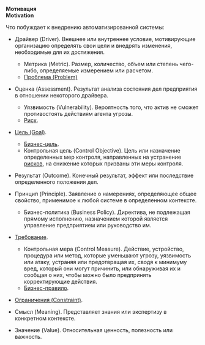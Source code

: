 **Мотивация** <br>
**Motivation**

Что побуждает к внедрению автоматизированной системы:

-  Драйвер (Driver). Внешнее или внутреннее условие, мотивирующие организацию определять свои цели и внедрять изменения, необходимые для их достижения.
    - Метрика (Metric). Размер, количество, объем или степень чего-либо, определяемые измерением или расчетом.
    - [Проблема (Problem)](/words/problem.md)

- Оценка (Assessment). Результат анализа состояния дел предприятия в отношении некоторого драйвера.
    - Уязвимость (Vulnerability). Вероятность того, что актив не сможет противостоять действиям агента угрозы.
    - [Риск](/words/risk.md).

- [Цель (Goal)](/words/goal.md).
    - [Бизнес-цель](/words/business_objectives.md).
    - Контрольная цель (Control Objective). Цель или назначение определенных мер контроля, направленных на устранение [рисков](/words/risk.md), на снижение которых призваны эти меры контроля.

- Результат (Outcome). Конечный результат, эффект или последствие определенного положения дел.

- Принцип (Principle). Заявление о намерениях, определяющее общее свойство, применимое к любой системе в определенном контексте.
    - Бизнес-политика (Business Policy). Директива, не подлежащая прямому исполнению, назначением которой является управление предприятием или руководство им. 

- [Требование](/words/requirement.md).
    - Контрольная мера (Control Measure). Действие, устройство, процедура или метод, которые уменьшают угрозу, уязвимость или атаку, устраняя или предотвращая их, сводя к минимуму вред, который они могут причинить, или обнаруживая их и сообщая о них, чтобы можно было предпринять корректирующие действия.
    - [Бизнес-правило](/words/business_rule.md).

- [Ограничения (Constraint)](/words/constraints.md).

- Смысл (Meaning). Представляет знания или экспертизу в конкретном контексте.

- Значение (Value). Относительная ценность, полезность или важность.